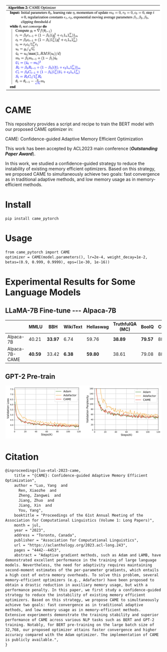 ![CAME_code](came.png)

# CAME 

This repository provides a script and recipe to train the BERT model with our proposed CAME optimizer in:

CAME: Confidence-guided Adaptive Memory Efficient Optimization

This work has been accepted by ACL2023 main conference (***Outstanding Paper Award***).

In this work, we studied a confidence-guided strategy to reduce the instability of existing memory efficient optimizers. Based on this strategy, we proposed CAME to simultaneously achieve two goals: fast convergence as in traditional adaptive methods, and low memory usage as in memory-efficient methods.

# Install
``` 
pip install came_pytorch
```

# Usage
```
from came_pytorch import CAME
optimizer = CAME(model.parameters(), lr=2e-4, weight_decay=1e-2, betas=(0.9, 0.999, 0.9999), eps=(1e-30, 1e-16))
```


# Experimental Results for Some Language Models

## LLaMA-7B Fine-tune --- Alpaca-7B

|                | MMLU      | BBH       | WikiText | Hellaswag | TruthfulQA (MC) | BoolQ     | COPA  | WSC       | WIC       |
|----------------|-----------|-----------|----------|-----------|-----------------|-----------|-------|-----------|-----------|
| Alpaca-7B      | 40.21     | **33.97** | 6.74     | 59.76     | **38.89**       | **79.57** | 88.00 | 46.15     | 49.84     | 
| Alpaca-7B-CAME | **40.59** | 33.42     | **6.38** | **59.80** | 38.61           | 79.08     | 88.00 | **49.04** | **50.78** |

## GPT-2 Pre-train

![CAME_gpt2](gpt-2_came.png)

# Citation
```
@inproceedings{luo-etal-2023-came,
    title = "{CAME}: Confidence-guided Adaptive Memory Efficient Optimization",
    author = "Luo, Yang  and
      Ren, Xiaozhe  and
      Zheng, Zangwei  and
      Jiang, Zhuo  and
      Jiang, Xin  and
      You, Yang",
    booktitle = "Proceedings of the 61st Annual Meeting of the Association for Computational Linguistics (Volume 1: Long Papers)",
    month = jul,
    year = "2023",
    address = "Toronto, Canada",
    publisher = "Association for Computational Linguistics",
    url = "https://aclanthology.org/2023.acl-long.243",
    pages = "4442--4453",
    abstract = "Adaptive gradient methods, such as Adam and LAMB, have demonstrated excellent performance in the training of large language models. Nevertheless, the need for adaptivity requires maintaining second-moment estimates of the per-parameter gradients, which entails a high cost of extra memory overheads. To solve this problem, several memory-efficient optimizers (e.g., Adafactor) have been proposed to obtain a drastic reduction in auxiliary memory usage, but with a performance penalty. In this paper, we first study a confidence-guided strategy to reduce the instability of existing memory efficient optimizers. Based on this strategy, we propose CAME to simultaneously achieve two goals: fast convergence as in traditional adaptive methods, and low memory usage as in memory-efficient methods. Extensive experiments demonstrate the training stability and superior performance of CAME across various NLP tasks such as BERT and GPT-2 training. Notably, for BERT pre-training on the large batch size of 32,768, our proposed optimizer attains faster convergence and higher accuracy compared with the Adam optimizer. The implementation of CAME is publicly available.",
}
```
